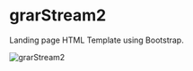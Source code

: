 # grarStream2

Landing page HTML Template using Bootstrap.

![grarStream2](https://user-images.githubusercontent.com/14568229/84818849-c9e16000-b034-11ea-80f2-165372c784fc.png)
